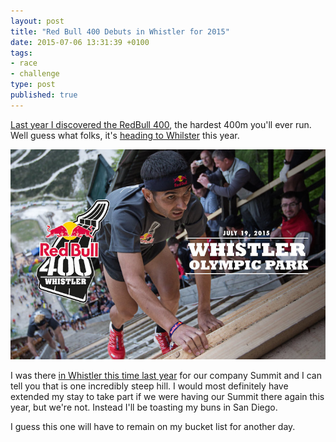 ```yaml
---
layout: post
title: "Red Bull 400 Debuts in Whistler for 2015"
date: 2015-07-06 13:31:39 +0100
tags:
- race
- challenge
type: post
published: true
---
```

[Last year I discovered the RedBull 400](/the-hardest-400m-youll-ever-run), the hardest 400m you'll ever run.  Well guess what folks, it's [heading to Whilster](http://www.redbull.com/ca/en/adventure/stories/1331718219939/red-bull-400-debuts-in-whistler-for-2015) this year.

[![Red Bull 400 Debuts in Whistler for 2015](/assets/red-bull-400-debut-whistler.jpg)](http://www.redbull.com/ca/en/adventure/stories/1331718219939/red-bull-400-debuts-in-whistler-for-2015)

I was there [in Whistler this time last year](/running-in-whistler-is-freaking-amazing) for our company Summit and I can tell you that is one incredibly steep hill.  I would most definitely have extended my stay to take part if we were having our Summit there again this year, but we're not. Instead I'll be toasting my buns in San Diego.

I guess this one will have to remain on my bucket list for another day.
